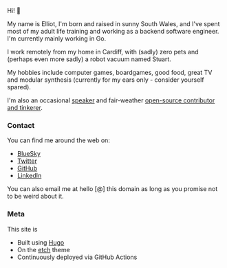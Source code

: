 Hi! 👋

My name is Elliot, I'm born and raised in sunny South Wales, and I've spent most of my adult life training and working as a backend software engineer. I'm currently mainly working in Go.  

I work remotely from my home in Cardiff, with (sadly) zero pets and (perhaps even more sadly) a robot vacuum named Stuart.

My hobbies include computer games, boardgames, good food, great TV and modular synthesis (currently for my ears only - consider yourself spared).

I'm also an occasional [speaker](/talks) and fair-weather [open-source contributor and tinkerer](/projects).

### Contact

You can find me around the web on:
* [BlueSky]()
* [Twitter](https://twitter.com/elliotwms)
* [GitHub](https://github.com/elliotwms)
* [LinkedIn](https://www.linkedin.com/in/elliotwms/)

You can also email me at hello [@] this domain as long as you promise not to be weird about it.

### Meta

This site is
* Built using [Hugo](https://gohugo.io)
* On the [etch](https://github.com/LukasJoswiak/etch) theme
* Continuously deployed via GitHub Actions